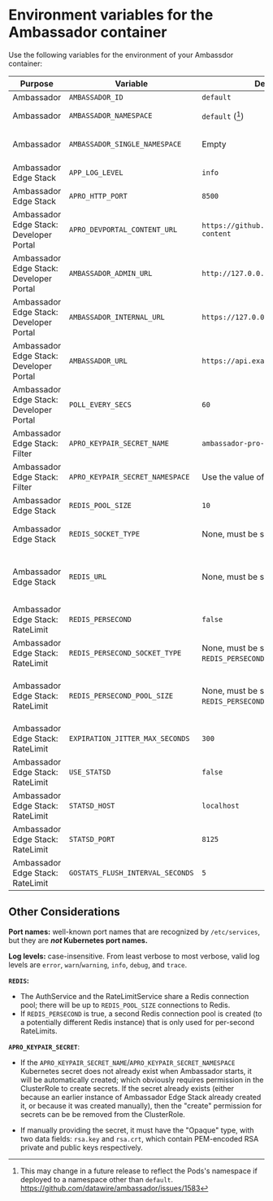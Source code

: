 # Environment variables for the Ambassador container

Use the following variables for the environment of your Ambassdor container:

| Purpose                                 | Variable                         | Default value                                     | Value type                                                                    |
|-----------------------------------------|----------------------------------|---------------------------------------------------|-------------------------------------------------------------------------------|
| Ambassador                              | `AMBASSADOR_ID`                  | `default`                                         | Plain string                                                                  |
| Ambassador                              | `AMBASSADOR_NAMESPACE`           | `default` ([^1])                                  | Kubernetes namespace                                                          |
| Ambassador                              | `AMBASSADOR_SINGLE_NAMESPACE`    | Empty                                             | Boolean; non-empty=true, empty=false                                          |
| Ambassador Edge Stack                   | `APP_LOG_LEVEL`                  | `info`                                            | Log level                                                                     |
| Ambassador Edge Stack                   | `APRO_HTTP_PORT`                 | `8500`                                            | TCP port number or name                                                       |
| Ambassador Edge Stack: Developer Portal | `APRO_DEVPORTAL_CONTENT_URL`     | `https://github.com/datawire/devportal-content`   | git-remote URL                                                                |
| Ambassador Edge Stack: Developer Portal | `AMBASSADOR_ADMIN_URL`           | `http://127.0.0.1:8877`                           | URL                                                                           |
| Ambassador Edge Stack: Developer Portal | `AMBASSADOR_INTERNAL_URL`        | `https://127.0.0.1:8443`                          | URL                                                                           |
| Ambassador Edge Stack: Developer Portal | `AMBASSADOR_URL`                 | `https://api.example.com`                         | URL                                                                           |
| Ambassador Edge Stack: Developer Portal | `POLL_EVERY_SECS`                | `60`                                              | Integer                                                                       |
| Ambassador Edge Stack: Filter           | `APRO_KEYPAIR_SECRET_NAME`       | `ambassador-pro-keypair`                          | Kubernetes name                                                               |
| Ambassador Edge Stack: Filter           | `APRO_KEYPAIR_SECRET_NAMESPACE`  | Use the value of `AMBASSADOR_NAMESPACE`           | Kubernetes namespace                                                          |
| Ambassador Edge Stack                   | `REDIS_POOL_SIZE`                | `10`                                              | Integer                                                                       |
| Ambassador Edge Stack                   | `REDIS_SOCKET_TYPE`              | None, must be set manually                        | Go network such as `tcp` or `unix`; see [Go `net.Dial`][]                     |
| Ambassador Edge Stack                   | `REDIS_URL`                      | None, must be set manually                        | Go network address; for TCP this is a `host:port` pair; see [Go `net.Dial`][] |
| Ambassador Edge Stack: RateLimit        | `REDIS_PERSECOND`                | `false`                                           | Boolean; [Go `strconv.ParseBool`][]                                           |
| Ambassador Edge Stack: RateLimit        | `REDIS_PERSECOND_SOCKET_TYPE`    | None, must be set manually (if `REDIS_PERSECOND`) | Go network such as `tcp` or `unix`; see [Go `net.Dial`][]                     |
| Ambassador Edge Stack: RateLimit        | `REDIS_PERSECOND_POOL_SIZE`      | None, must be set manually (if `REDIS_PERSECOND`) | Go network address; for TCP this is a `host:port` pair; see [Go `net.Dial`][] |
| Ambassador Edge Stack: RateLimit        | `EXPIRATION_JITTER_MAX_SECONDS`  | `300`                                             | Integer                                                                       |
| Ambassador Edge Stack: RateLimit        | `USE_STATSD`                     | `false`                                           | Boolean; [Go `strconv.ParseBool`][]                                           |
| Ambassador Edge Stack: RateLimit        | `STATSD_HOST`                    | `localhost`                                       | Hostname                                                                      |
| Ambassador Edge Stack: RateLimit        | `STATSD_PORT`                    | `8125`                                            | Integer                                                                       |
| Ambassador Edge Stack: RateLimit        | `GOSTATS_FLUSH_INTERVAL_SECONDS` | `5`                                               | Integer                                                                       |

<!--

  Intentionally omit `RLS_RUNTIME_DIR` from the above table; it exists
  for development purposes and isn't meant to be set by end users.

-->

## Other Considerations

**Port names:** well-known port names that are recognized by `/etc/services`, but they are ***not* Kubernetes port names.**

**Log levels:** case-insensitive. From least verbose to most verbose, valid log levels are `error`, `warn`/`warning`, `info`, `debug`, and `trace`.

**`REDIS`:**

* The AuthService and the RateLimitService share a Redis connection pool; there will be up to `REDIS_POOL_SIZE` connections to Redis.
* If `REDIS_PERSECOND` is true, a second Redis connection pool is created (to a potentially different Redis instance) that is only used for per-second RateLimits.


**`APRO_KEYPAIR_SECRET`**:

* If the `APRO_KEYPAIR_SECRET_NAME`/`APRO_KEYPAIR_SECRET_NAMESPACE` Kubernetes secret does not already exist when Ambassador  starts, it will be automatically created; which obviously requires permission in the ClusterRole to create secrets. If the secret already exists (either because an earlier instance of Ambassador Edge Stack already created it, or because it was created manually), then the "create" permission for secrets can be be removed from the ClusterRole. 

* If manually providing the secret, it must have the "Opaque" type, with two data fields: `rsa.key` and `rsa.crt`, which contain PEM-encoded RSA private and public keys respectively.


[^1]: This may change in a future release to reflect the Pods's
    namespace if deployed to a namespace other than `default`.
    https://github.com/datawire/ambassador/issues/1583

[Go `net.Dial`]: https://golang.org/pkg/net/#Dial
[Go `strconv.ParseBool`]: https://golang.org/pkg/strconv/#ParseBool
